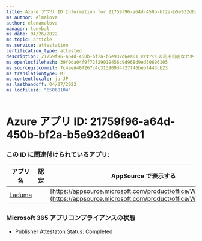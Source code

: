 ```yaml
---
title: Azure アプリ ID Information for 21759f96-a64d-450b-bf2a-b5e932d6ea01
ms.author: elmalova
author: elenamalova
manager: tonybal
ms.date: 04/26/2022
ms.topic: article
ms.service: attestation
certification_type: attested
description: 21759f96-a64d-450b-bf2a-b5e932d6ea01 のすべての利用可能なセキュリティとコンプライアンス情報。
ms.openlocfilehash: 39f0da04f9f72f29019456c9d968d9ed50696105
ms.sourcegitcommit: 7c4eed407267c4c313909d4f27f46bebf443cb23
ms.translationtype: MT
ms.contentlocale: ja-JP
ms.lasthandoff: 04/27/2022
ms.locfileid: "65068104"
---
```

# <a name="azure-app-id-21759f96-a64d-450b-bf2a-b5e932d6ea01"></a>Azure アプリ ID: 21759f96-a64d-450b-bf2a-b5e932d6ea01


### <a name="apps-associated-with-this-id"></a>この ID に関連付けられているアプリ:
| **アプリ名** | **認定** | **AppSource で表示する** |
|--------------|---------------|-----------------------|
| [Laduma](../forward/WA200003907.md) |  | [https://appsource.microsoft.com/product/office/WA200003907](https://appsource.microsoft.com/product/office/WA200003907) |

### <a name="microsoft-365-app-compliance-status"></a>Microsoft 365 アプリコンプライアンスの状態
- Publisher Attestaton Status: Completed
